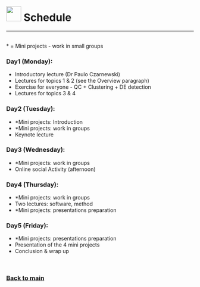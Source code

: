 

# <img border="0" src="https://www.svgrepo.com/show/158264/schedule.svg" width="40" height="40"> Schedule

***

<br/>
* = Mini projects - work in small groups
<br/>

### Day1 (Monday):
* Introductory lecture (Dr Paulo Czarnewski)
* Lectures for topics 1 & 2 (see the Overview paragraph)
* Exercise for everyone - QC + Clustering + DE detection
* Lectures for topics 3 & 4


### Day2 (Tuesday):
* *Mini projects: Introduction
* *Mini projects: work in groups
* Keynote lecture


### Day3 (Wednesday):
* *Mini projects: work in groups
* Online social Activity (afternoon)

### Day4 (Thursday):
* *Mini projects: work in groups
* Two lectures: software, method
* *Mini projects: presentations preparation


### Day5 (Friday):
* *Mini projects: presentations preparation
* Presentation of the 4 mini projects
* Conclusion & wrap up



<br/>

### [Back to main](README.md)
